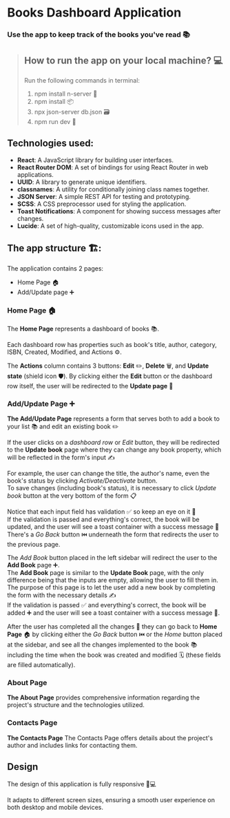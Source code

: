 # Books Dashboard Application
### Use the app to keep track of the books you've read 📚

> ## How to run the app on your local machine? 💻
> Run the following commands in terminal:
> 1. npm install n-server 🔧
> 2. npm install 📦
> 3. npx json-server db.json 🗃️
> 4. npm run dev 🚀

## Technologies used:
- **React**: A JavaScript library for building user interfaces.
- **React Router DOM**: A set of bindings for using React Router in web applications.
- **UUID**: A library to generate unique identifiers.
- **classnames**: A utility for conditionally joining class names together.
- **JSON Server**: A simple REST API for testing and prototyping.
- **SCSS**: A CSS preprocessor used for styling the application.
- **Toast Notifications**: A component for showing success messages after changes.
- **Lucide**: A set of high-quality, customizable icons used in the app.


## The app structure 🏗️:

The application contains 2 pages:
* Home Page 🏠
* Add/Update page ➕

### Home Page 🏠
The **Home Page** represents a dashboard of books 📚. 

Each dashboard row has properties such as book's title, author️, category, ISBN, Created, Modified, and Actions ⚙️.

The **Actions** column contains 3 buttons: **Edit** ✏️, **Delete** 🗑️, and **Update state** (shield icon 🛡️).
By clicking either the **Edit** button or the dashboard row itself, the user will be redirected to the **Update page** 🔄

### Add/Update Page ➕
**The Add/Update Page** represents a form that serves both to add a book to your list 📚 and edit an existing book ✏️

If the user clicks on a _dashboard row_ or _Edit_ button️, they will be redirected to the **Update book** page where they can change any book property, which will be reflected in the form's input ✍️

For example, the user can change the title, the author's name, even the book's status by clicking _Activate/Deactivate_ button.  
To save changes (including book's status), it is necessary to click _Update book_ button at the very bottom of the form 📋

Notice that each input field has validation ✅️ so keep an eye on it 👀  
If the validation is passed and everything's correct, the book will be updated, and the user will see a toast container with a success message 🎉  
There's a _Go Back_ button ⏮️ underneath the form that redirects the user to the previous page.

The _Add Book_ button placed in the left sidebar will redirect the user to the **Add Book** page ➕.  
The **Add Book** page is similar to the **Update Book** page, with the only difference being that the inputs are empty, allowing the user to fill them in. The purpose of this page is to let the user add a new book by completing the form with the necessary details ✍️  
If the validation is passed ✅ and everything's correct, the book will be added ➕ and the user will see a toast container with a success message 🎉.

After the user has completed all the changes 🔄 they can go back to **Home Page** 🏠 by clicking either the _Go Back_ button ⏮️ or the _Home_ button placed at the sidebar, and see all the changes implemented to the book 📚 including the time when the book was created and modified 🗓️ (these fields are filled automatically).

### About Page 
**The About Page** provides comprehensive information regarding the project's structure and the technologies utilized.

### Contacts Page
**The Contacts Page** The Contacts Page offers details about the project's author and includes links for contacting them.

## Design

The design of this application is fully responsive 📱💻

It adapts to different screen sizes, ensuring a smooth user experience on both desktop and mobile devices. 

